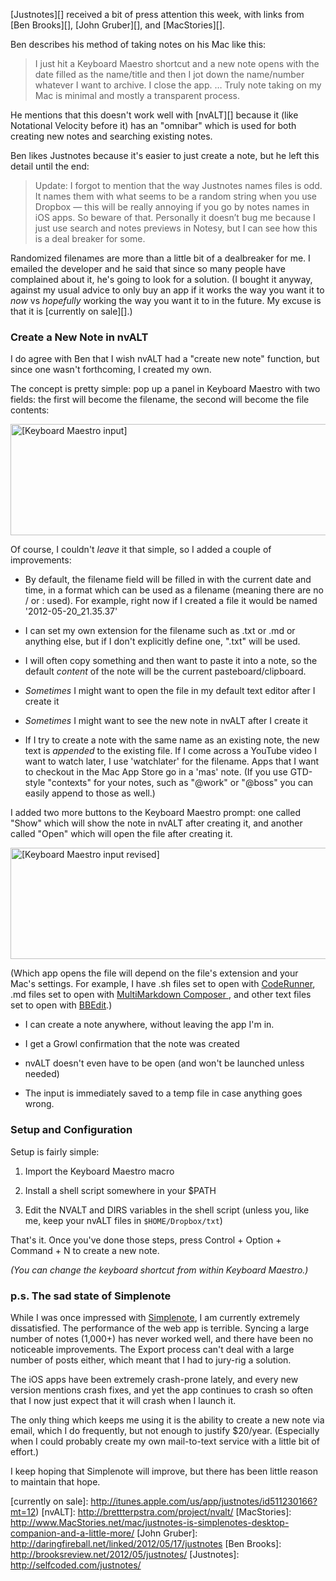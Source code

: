 [Justnotes][] received a bit of press attention this week, with links from [Ben Brooks][], [John Gruber][], and [MacStories][].

Ben describes his method of taking notes on his Mac like this:

> I just hit a Keyboard Maestro shortcut and a new note opens with the date filled as the name/title and then I jot down the name/number whatever I want to archive. I close the app. … Truly note taking on my Mac is minimal and mostly a transparent process.

He mentions that this doesn't work well with [nvALT][] because it (like Notational Velocity before it) has an "omnibar" which is used for both creating new notes and searching existing notes.

Ben likes Justnotes because it's easier to just create a note, but he left this detail until the end:

> Update: I forgot to mention that the way Justnotes names files is odd. It names them with what seems to be a random string when you use Dropbox — this will be really annoying if you go by notes names in iOS apps. So beware of that. Personally it doesn’t bug me because I just use search and notes previews in Notesy, but I can see how this is a deal breaker for some.

Randomized filenames are more than a little bit of a dealbreaker for me. I emailed the developer and he said that since so many people have complained about it, he's going to look for a solution. (I bought it anyway, against my usual advice to only buy an app if it works the way you want it to *now* vs *hopefully* working the way you want it to in the future. My excuse is that it is [currently on sale][].)

### Create a New Note in nvALT

I do agree with Ben that I wish nvALT had a "create new note" function, but since one wasn't forthcoming, I created my own.

The concept is pretty simple: pop up a panel in Keyboard Maestro with two fields: the first will become the filename, the second will become the file contents:

<img alt="[Keyboard Maestro input]" src="http://images.luo.ma/KeyboardMaestro_nvalt_input_1-20120520-212331.jpg" width="537" height="178" border="0" />

Of course, I couldn't *leave* it that simple, so I added a couple of improvements:

*	By default, the filename field will be filled in with the current date and time, in a format which can be used as a filename (meaning there are no / or : used). For example, right now if I created a file it would be named '2012-05-20_21.35.37'

*	I can set my own extension for the filename such as .txt or .md or anything else, but if I don't explicitly define one, ".txt" will be used.

* 	I will often copy something and then want to paste it into a note, so the default *content* of the note will be the current pasteboard/clipboard.

* 	*Sometimes* I might want to open the file in my default text editor after I create it

* 	*Sometimes* I might want to see the new note in nvALT after I create it

*	If I try to create a note with the same name as an existing note, the new text is *appended* to the existing file. If I come across a YouTube video I want to watch later, I use 'watchlater' for the filename. Apps that I want to checkout in the Mac App Store go in a 'mas' note. (If you use GTD-style "contexts" for your notes, such as "@work" or "@boss" you can easily append to those as well.)

I added two more buttons to the Keyboard Maestro prompt: one called "Show" which will show the note in nvALT after creating it, and another called "Open" which will open the file after creating it.

<img alt="[Keyboard Maestro input revised]" src="http://images.luo.ma/KeyboardMaestro-nvalt-2-20120520-214937.jpg" width="537" height="178" border="0" />

(Which app opens the file will depend on the file's extension and your Mac's settings. For example, I have .sh files set to open with [CodeRunner][], .md files set to open with [MultiMarkdown Composer ][], and other text files set to open with [BBEdit][].)

* I can create a note anywhere, without leaving the app I'm in.

* I get a Growl confirmation that the note was created

* nvALT doesn't even have to be open (and won't be launched unless needed)

* The input is immediately saved to a temp file in case anything goes wrong.


[BBEdit]: http://www.barebones.com/products/bbedit/
[MultiMarkdown Composer ]: http://itunes.apple.com/us/app/multimarkdown-composer/id473566589?mt=12
[CodeRunner]: http://itunes.apple.com/us/app/coderunner/id433335799?mt=12


### Setup and Configuration

Setup is fairly simple:

1. Import the Keyboard Maestro macro

2. Install a shell script somewhere in your $PATH

3. Edit the NVALT and DIRS variables in the shell script (unless you, like me, keep your nvALT files in `$HOME/Dropbox/txt`)

That's it. Once you've done those steps, press Control + Option + Command + N to create a new note.

*(You can change the keyboard shortcut from within Keyboard Maestro.)*

### p.s. The sad state of Simplenote

While I was once impressed with [Simplenote][], I am currently extremely dissatisfied. The performance of the web app is terrible. Syncing a large number of notes (1,000+) has never worked well, and there have been no noticeable improvements. The Export process can't deal with a large number of posts either, which meant that I had to jury-rig a solution.

The iOS apps have been extremely crash-prone lately, and every new version mentions crash fixes, and yet the app continues to crash so often that I now just expect that it will crash when I launch it.

The only thing which keeps me using it is the ability to create a new note via email, which I do frequently, but not enough to justify $20/year. (Especially when I could probably create my own mail-to-text service with a little bit of effort.)

I keep hoping that Simplenote will improve, but there has been little reason to maintain that hope.


[Simplenote]: https://simple-note.appspot.com/
[currently on sale]: http://itunes.apple.com/us/app/justnotes/id511230166?mt=12)
[nvALT]: http://brettterpstra.com/project/nvalt/
[MacStories]: http://www.MacStories.net/mac/justnotes-is-simplenotes-desktop-companion-and-a-little-more/
[John Gruber]: http://daringfireball.net/linked/2012/05/17/justnotes
[Ben Brooks]: http://brooksreview.net/2012/05/justnotes/
[Justnotes]: http://selfcoded.com/justnotes/
